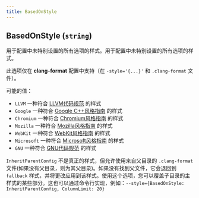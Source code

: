 ```yaml
---
title: BasedOnStyle
---
```


## BasedOnStyle (`string`)

用于配置中未特别设置的所有选项的样式。用于配置中未特别设置的所有选项的样式。

此选项仅在 **clang-format** 配置中支持（在 `-style='{...}'` 和 `.clang-format` 文件）。

可能的值：

- `LLVM` 一种符合 [LLVM代码规范](https://llvm.org/docs/CodingStandards.html) 的样式
- `Google` 一种符合 [Google C++风格指南](https://google.github.io/styleguide/cppguide.html) 的样式
- `Chromium` 一种符合 [Chromium风格指南](https://chromium.googlesource.com/chromium/src/+/master/styleguide/styleguide.md) 的样式
- `Mozilla` 一种符合 [Mozilla风格指南](https://developer.mozilla.org/en-US/docs/Developer_Guide/Coding_Style) 的样式
- `WebKit` 一种符合 [WebKit风格指南](https://www.webkit.org/coding/coding-style.html) 的样式
- `Microsoft` 一种符合 [Microsoft风格指南](https://docs.microsoft.com/en-us/visualstudio/ide/editorconfig-code-style-settings-reference?view=vs-2017) 的样式
- `GNU` 一种符合 [GNU代码规范](https://www.gnu.org/prep/standards/standards.html) 的样式

`InheritParentConfig` 不是真正的样式，但允许使用来自父目录的 `.clang-format` 文件(如果没有父目录，则为其父目录)。如果没有找到父文件，它会退回到 `fallback` 样式，并将更改应用到该样式。使用这个选项，您可以覆盖子目录的主样式的某些部分。这也可以通过命令行实现，例如：`--style={BasedOnStyle: InheritParentConfig, ColumnLimit: 20}`
